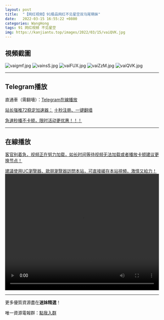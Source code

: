 ```yaml
---
layout: post
title:  "【网红视频】91极品网红不见星空双马尾萌妹"
date:   2022-03-15 16:55:22 +0800
categories: WangHong
tags: 91 网红视频 不见星空
img: https://kanjiantu.top/images/2022/03/15/vaiQVK.jpg
---
```



## 視頻截圖

![vaigmf.jpg](https://kanjiantu.top/images/2022/03/15/vaigmf.jpg)
![vainsS.jpg](https://kanjiantu.top/images/2022/03/15/vainsS.jpg)
![vaiFUX.jpg](https://kanjiantu.top/images/2022/03/15/vaiFUX.jpg)
![vaiZzM.jpg](https://kanjiantu.top/images/2022/03/15/vaiZzM.jpg)
![vaiQVK.jpg](https://kanjiantu.top/images/2022/03/15/vaiQVK.jpg)

* * *
## Telegram播放
直通車（需翻墻）：[Telegram在線播放](https://t.me/mimeijingxuan/46)

<u>站长强推72稳定加速器：</u> [十秒注册、一键翻墙](https://www.mimei.blog/skip/vpn.html)


<u>急速秒播不卡顿，限时活动更优惠！！！</u>
* * *
## 在線播放
<u>客官别着急，视频正在努力加载，如长时间等待视频无法加载或者播放卡顿建议更换节点！</u>

<u>建議使用UC瀏覽器、歐朋瀏覽器訪問本站，可直接緩存本站視頻，激情又給力！</u>
<video src="https://cdn.publer.io/uploads/videos/62474023db279731bbdeac09/92c4163df0459c298d3feac64c67edd1.mp4" width="100%" height="380px"  controls="controls"></video>


* * *
更多優質資源盡在**迷妹精選**！

唯一資源電報群：[點我入群](https://t.me/mimeijingxuan)


